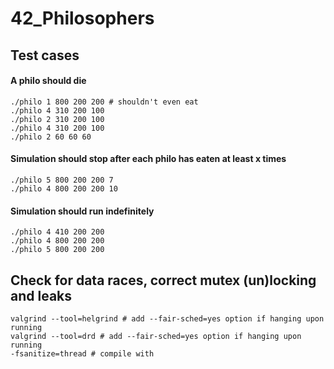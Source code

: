# 42_Philosophers

## Test cases

#### A philo should die
```
./philo 1 800 200 200 # shouldn't even eat
./philo 4 310 200 100
./philo 2 310 200 100
./philo 4 310 200 100
./philo 2 60 60 60
```

#### Simulation should stop after each philo has eaten at least x times
```
./philo 5 800 200 200 7
./philo 4 800 200 200 10
```

#### Simulation should run indefinitely
```
./philo 4 410 200 200
./philo 4 800 200 200
./philo 5 800 200 200
```
## Check for data races, correct mutex (un)locking and leaks
```
valgrind --tool=helgrind # add --fair-sched=yes option if hanging upon running
valgrind --tool=drd # add --fair-sched=yes option if hanging upon running
-fsanitize=thread # compile with
```
